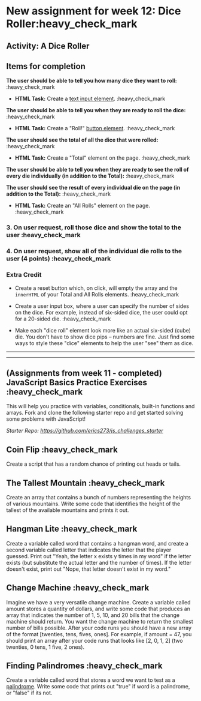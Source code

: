 # __New assignment for week 12:  Dice Roller__:heavy_check_mark

## Activity: A Dice Roller

## Items for completion

__The user should be able to tell you how many dice they want to roll:__ :heavy_check_mark

- __HTML Task:__ Create a [text input element](https://developer.mozilla.org/en-US/docs/Web/HTML/Element/input/text). :heavy_check_mark

__The user should be able to tell you when they are ready to roll the dice:__ :heavy_check_mark

- __HTML Task:__ Create a "Roll!" [button element](https://developer.mozilla.org/en-US/docs/Web/HTML/Element/button). :heavy_check_mark

__The user should see the total of all the dice that were rolled:__  :heavy_check_mark

- __HTML Task:__ Create a "Total" element on the page. :heavy_check_mark

__The user should be able to tell you when they are ready to see the roll of every die individually (in addition to the Total):__  :heavy_check_mark

__The user should see the result of every individual die on the page (in addition to the Total):__  :heavy_check_mark

- __HTML Task:__ Create an "All Rolls" element on the page. :heavy_check_mark

### 3. On user request, roll those dice and show the total to the user  :heavy_check_mark

### 4. On user request, show all of the individual die rolls to the user (4 points) :heavy_check_mark

### Extra Credit

- Create a reset button which, on click, will empty the array and the `innerHTML` of your Total and All Rolls elements.  :heavy_check_mark

- Create a user input box, where a user can specify the number of sides on the dice. For example, instead of six-sided dice, the user could opt for a 20-sided die.  :heavy_check_mark

- Make each "dice roll" element look more like an actual six-sided (cube) die. You don't have to show dice pips – numbers are fine. Just find some ways to style these "dice" elements to help the user "see" them as dice.

---
---

## (Assignments from week 11 - completed) JavaScript Basics Practice Exercises :heavy_check_mark

This will help you practice with variables, conditionals, built-in functions and arrays. Fork and clone the following starter repo and get started solving some problems with JavaScript!

*Starter Repo: <https://github.com/erics273/js_challenges_starter>*

## Coin Flip :heavy_check_mark

Create a script that has a random chance of printing out heads or tails.

## The Tallest Mountain :heavy_check_mark

Create an array that contains a bunch of numbers representing the heights of various mountains. Write some code that identifies the height of the tallest of the available mountains and prints it out.

## Hangman Lite :heavy_check_mark

Create a variable called word that contains a hangman word, and create a second variable called letter that indicates the letter that the player guessed. Print out "Yeah, the letter x exists y times in my word" if the letter exists (but substitute the actual letter and the number of times). If the letter doesn't exist, print out "Nope, that letter doesn't exist in my word."

## Change Machine :heavy_check_mark

Imagine we have a very versatile change machine. Create a variable called amount stores a quantity of dollars, and write some code that produces an array that indicates the number of 1, 5, 10, and 20 bills that the change machine should return. You want the change machine to return the smallest number of bills possible.  After your code runs you should have a new array of the format [twenties, tens, fives, ones]. For example, if amount = 47, you should print an array after your code runs that looks like [2, 0, 1, 2] (two twenties, 0 tens, 1 five, 2 ones).

## Finding Palindromes :heavy_check_mark

Create a variable called word that stores a word we want to test as a [palindrome](https://en.wikipedia.org/wiki/Palindrome). Write some code that prints out "true" if word is a palindrome, or "false" if its not.
